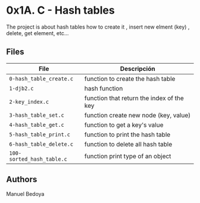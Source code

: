 # 0x1A. C - Hash tables
The project is about hash tables how to create it , insert new elment (key) , delete, get element, etc...

## Files

| File | Descripción |
| --- | --- |
| `0-hash_table_create.c` | function to create the hash table |
| `1-djb2.c` | hash function |
| `2-key_index.c` | function that return the index of the key |
| `3-hash_table_set.c` | function create new node (key, value) |
| `4-hash_table_get.c` | function to get a key's value |
| `5-hash_table_print.c` | function to print the hash table |
| `6-hash_table_delete.c` | function to delete all hash table |
| `100-sorted_hash_table.c` | function print type of an object |

## Authors
Manuel Bedoya